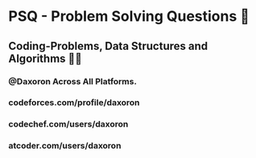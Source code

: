 # PSQ -  Problem Solving Questions 🚀
## Coding-Problems, Data Structures and Algorithms 👨‍💻
### @Daxoron Across All Platforms.
### codeforces.com/profile/daxoron
### codechef.com/users/daxoron
### atcoder.com/users/daxoron